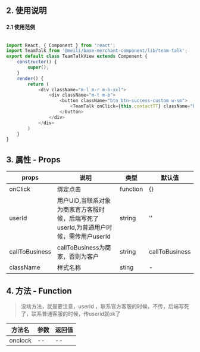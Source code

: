 ## 2. 使用说明
#### 2.1 使用范例

```javascript

import React, { Component } from 'react';
import TeamTalk from '@meili/base-merchant-component/lib/team-talk';
export default class TeamTalkView extends Component {
	constructor() {
		super();
	}
	render() {
		return (
			<div className="m-l m-r m-b-xxl">
				<div className="m-t m-b">
					<button className="btn btn-success-custom w-sm">
						<TeamTalk onClick={this.contactTT} className="buttonA fr" userId="b14n0c#23" callToBusiness >立即咨询</TeamTalk>
					</button>
				</div>
			</div>
		)
	}
}	

```
	
## 3. 属性 - Props

| props        | 说明           | 类型         |   默认值       |
| ------------ | ------------- | ------------ | ------------  |
| onClick        | 绑定点击           | function       | {}         |
| userId          | 用户UID,当联系对象为商家官方客服时候，后端写死了userId,为普通用户时候，需传用户userId        | string       | ''  |
| callToBusiness     | callToBusiness为商家，否则为客户| string       | callToBusiness |
| className     | 样式名称 | sting | -   |

## 4. 方法 - Function

> 没啥方法，就是要注意，userId ，联系官方客服的时候，不传，后端写死了，联系普通客服的时候，传userid就ok了

| 方法名        | 参数          | 返回值         |
| ------------ | ------------- | ------------ |
| onclock       | --            | --       |






